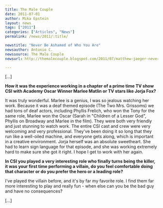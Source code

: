 ```yaml
---
title: The Male Couple 
date: 2011-07-01
author: Mika Epstein
layout: news
tags: ["2011"]
categories: ["Articles", "News"]
permalink: /news/2011/:title/

newstitle: "Never Be Ashamed of Who You Are"
newsauthor: Antonio C. 
newssource: The Male Couple
newsurl: http://themalecouple.blogspot.com/2011/07/matthew-jaeger-never-be-ashamed-of-who.html  

---
```

 [...]

**How it was the experience working in a chapter of a prime time TV show CSI with Academy Oscar Winner Marlee Matlin or TV stars like Jorja Fox?**  
  
It was truly wonderful. Marlee is a genius, I was so jealous watching her work. Because it was a deaf themed episode (The Two Mrs. Grissoms) we had tons of deaf actors, including Phyllis Frelich, who won the Tony for the same role, Marlee won the Oscar (Sarah in "Children of a Lesser God", Phyllis on Broadway and Marlee in the film). They were both very friendly and just stunning to watch work. The entire CSI cast and crew were very welcoming and very professional. They've been doing it so long that they run like a well-oiled machine, and everyone gets along, which is important in a creative environment. Jorja herself was an absolute sweetheart. She had to learn sign language for that episode, and she was working extremely hard to make sure she got it right. I hope I get to work with her again. 

**In CSI you played a very interesting role who finally turns being the killer, it was your first time performing a villain, do you feel comfortable doing that character or do you prefer the hero or a leading role?**  
  
I've played the villain before, and it's by far my favorite role. I find them far more interesting to play and really fun - when else can you be the bad guy and have no consequences?

[...]

